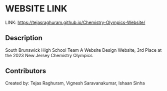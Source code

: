 # WEBSITE LINK
LINK: https://tejasraghuram.github.io/Chemistry-Olympics-Website/

## Description
South Brunswick High School Team A Website Design Website, 3rd Place at the 2023 New Jersey Chemistry Olympics

## Contributors
Created by: Tejas Raghuram, Vignesh Saravanakumar, Ishaan Sinha
